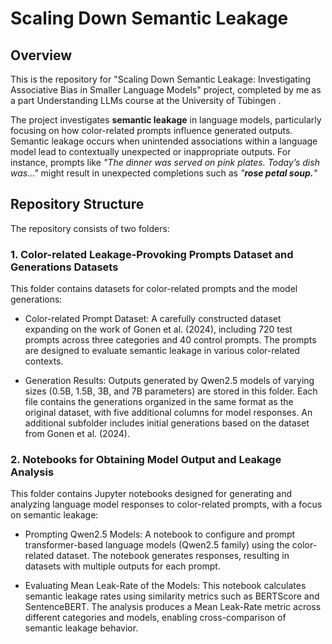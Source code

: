 # Scaling Down Semantic Leakage

## Overview
This is the repository for "Scaling Down Semantic Leakage: Investigating Associative Bias in Smaller Language Models" project, completed by me as a part Understanding LLMs course at the University of Tübingen .

The project investigates **semantic leakage** in language models, particularly focusing on how color-related prompts influence generated outputs. Semantic leakage occurs when unintended associations within a language model lead to contextually unexpected or inappropriate outputs. For instance, prompts like *"The dinner was served on pink plates. Today’s dish was..."* might result in unexpected completions such as *"**rose petal soup.**"*

## Repository Structure

The repository consists of two folders:

### 1. **Color-related Leakage-Provoking Prompts Dataset and Generations Datasets**

This folder contains datasets for color-related prompts and the model generations:

- Color-related Prompt Dataset: A carefully constructed dataset expanding on the work of Gonen et al. (2024), including 720 test prompts across three categories and 40 control prompts. The prompts are designed to evaluate semantic leakage in various color-related contexts.

- Generation Results: Outputs generated by Qwen2.5 models of varying sizes (0.5B, 1.5B, 3B, and 7B parameters) are stored in this folder. Each file contains the generations organized in the same format as the original dataset, with five additional columns for model responses. An additional subfolder includes initial generations based on the dataset from Gonen et al. (2024).

### 2. **Notebooks for Obtaining Model Output and Leakage Analysis**

This folder contains Jupyter notebooks designed for generating and analyzing language model responses to color-related prompts, with a focus on semantic leakage:

- Prompting Qwen2.5 Models: A notebook to configure and prompt transformer-based language models (Qwen2.5 family) using the color-related dataset. The notebook generates responses, resulting in datasets with multiple outputs for each prompt.

- Evaluating Mean Leak-Rate of the Models: This notebook calculates semantic leakage rates using similarity metrics such as BERTScore and SentenceBERT. The analysis produces a Mean Leak-Rate metric across different categories and models, enabling cross-comparison of semantic leakage behavior.